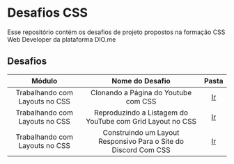 # Desafios CSS
Esse repositório contém os desafios de projeto propostos na formação CSS Web Developer da plataforma DIO.me

## Desafios
| Módulo | Nome do Desafio | Pasta |
|:------:|:---------------:|:----:|
| Trabalhando com Layouts no CSS | Clonando a Página do Youtube com CSS | [Ir](/desafio-flexbox/)
| Trabalhando com Layouts no CSS | Reproduzindo a Listagem do YouTube com Grid Layout no CSS | [Ir](/desafio-gridlayout/) 
| Trabalhando com Layouts no CSS | Construindo um Layout Responsivo Para o Site do Discord Com CSS | [Ir](/desafio-responsividade/) 
